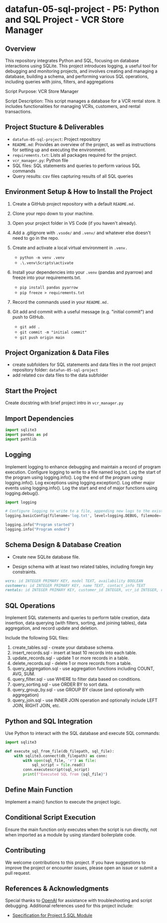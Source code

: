 # datafun-05-sql-project - P5: Python and SQL Project - VCR Store Manager

## Overview

This repository integrates Python and SQL, focusing on database interactions using SQLite. This project introduces logging, a useful tool for debugging and monitoring projects, and involves creating and managing a database, building a schema, and performing various SQL operations, including queries with joins, filters, and aggregations

Script Purpose: VCR Store Manager

Script Description: This script manages a database for a VCR rental store. It includes functionalities
for managing VCRs, customers, and rental transactions.

## Project Stucture & Deliverables

- `datafun-05-sql-project`: Project repository
- `README.md`: Provides an overview of the project, as well as instructions for setting up and executing the environment.
- `requirements.txt`: Lists all packages required for the project.
- `vcr_manager.py`: Python file
- SQL files: SQL statements and queries to perform various SQL commands
- Query results: csv files capturing results of all SQL queries


## Environment Setup & How to Install the Project

1. Create a GitHub project repository with a default `README.md.`

2. Clone your repo down to your machine. 

3. Open your project folder in VS Code (if you haven't already).

4. Add a .gitignore with `.vsode/` and `.venv/` and whatever else doesn't need to go in the repo.

5. Create and activate a local virtual environment in `.venv.`
    - `python -m venv .venv`
    - `.\.venv\Scripts\activate`

6. Install your dependencies into your `.venv` (pandas and pyarrow) and freeze into your requirements.txt.
    - `pip install pandas pyarrow`
    - `pip freeze > requirements.txt`

7. Record the commands used in your `README.md.`

8. Git add and commit with a useful message (e.g. "initial commit") and push to GitHub.
    - `git add .`
    - `git commit -m "initial commit"`
    - `git push origin main`


## Project Organization & Data Files
 - create subfolders for SQL statements and data files in the root project repository folder: `datafun-05-sql-project`
 - add related csv data files to the data subfolder

## Start the Project

Create docstring with brief project intro in `vcr_manager.py`

## Import Dependencies
```python
import sqlite3
import pandas as pd
import pathlib
```

## Logging

Implement logging to enhance debugging and maintain a record of program execution.
Configure logging to write to a file named log.txt.
Log the start of the program using logging.info().
Log the end of the program using logging.info().
Log exceptions using logging.exception().
Log other major events using logging.info().
Log the start and end of major functions using logging.debug().

```python
import logging

# Configure logging to write to a file, appending new logs to the existing file
logging.basicConfig(filename='log.txt', level=logging.DEBUG, filemode='a', format='%(asctime)s - %(levelname)s - %(message)s')

logging.info("Program started")
logging.info("Program ended")
```

## Schema Design & Database Creation
 - Create new SQLite database file.

 - Design schema with at least two related tables, including foregin key constraints.

```markdown
vcrs: id INTEGER PRIMARY KEY, model TEXT, availability BOOLEAN
customers: id INTEGER PRIMARY KEY, name TEXT, contact_info TEXT
rentals: id INTEGER PRIMARY KEY, customer_id INTEGER, vcr_id INTEGER, rental_date DATE, return_date DATE, with foreign keys to customers and vcrs

```

## SQL Operations
Implement SQL statements and queries to perform table creation, data insertion, data querying (with filters, sorting, and joining tables), data aggregation, and record update and deletion.

Include the following SQL files:

1. create_tables.sql - create your database schema.
2. insert_records.sql - insert at least 10 records into each table.
3. update_records.sql - update 1 or more records in a table.
4. delete_records.sql - delete 1 or more records from a table.
5. query_aggregation.sql - use aggregation functions including COUNT, AVG, SUM.
6. query_filter.sql - use WHERE to filter data based on conditions.
7. query_sorting.sql - use ORDER BY to sort data.
8. query_group_by.sql - use GROUP BY clause (and optionally with aggregation)
9. query_join.sql - use INNER JOIN operation and optionally include LEFT JOIN, RIGHT JOIN, etc.

## Python and SQL Integration
Use Python to interact with the SQL database and execute SQL commands:

```python
import sqlite3

def execute_sql_from_file(db_filepath, sql_file):
    with sqlite3.connect(db_filepath) as conn:
        with open(sql_file, 'r') as file:
            sql_script = file.read()
        conn.executescript(sql_script)
        print(f"Executed SQL from {sql_file}")

```

## Define Main Function
Implement a main() function to execute the project logic.

## Conditional Script Execution
Ensure the main function only executes when the script is run directly, not when imported as a module by using standard boilerplate code.

## Contributing
We welcome contributions to this project. If you have suggestions to improve the project or encounter issues, please open an issue or submit a pull request.

## References & Acknowledgments
Special thanks to [OpenAI](https://openai.com/) for assistance with troubleshooting and script debugging. Additional references used for this project include:

- [Specification for Project 5 SQL Module](https://github.com/denisecase/datafun-05-spec/blob/main/README.md)